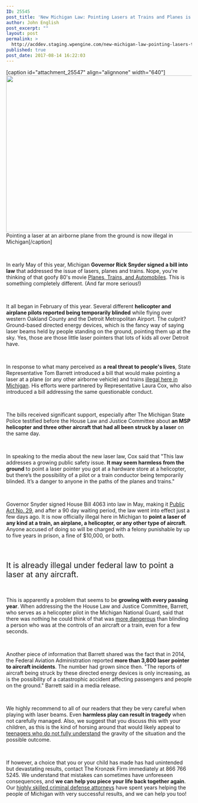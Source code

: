 ```yaml
---
ID: 25545
post_title: 'New Michigan Law: Pointing Lasers at Trains and Planes is Illegal!'
author: John English
post_excerpt: ""
layout: post
permalink: >
  http://acddev.staging.wpengine.com/new-michigan-law-pointing-lasers-trains-planes-illegal.html
published: true
post_date: 2017-08-14 16:22:03
---
```

[caption id="attachment_25547" align="alignnone" width="640"]<img class="size-full wp-image-25547" src="http://acddev.staging.wpengine.com/wp-content/uploads/2017/08/plane-50893_640.jpg" alt="" width="640" height="426" /> Pointing a laser at an airborne plane from the ground is now illegal in Michigan[/caption]

&nbsp;

<span style="font-weight: 400;">In early May of this year, Michigan </span><b>Governor Rick Snyder signed a bill into law</b><span style="font-weight: 400;"> that addressed the issue of lasers, planes and trains. Nope, you're thinking of that goofy 80's movie </span><a href="http://www.imdb.com/title/tt0093748/"><span style="font-weight: 400;">Planes, Trains, and Automobiles</span></a><span style="font-weight: 400;">. This is something completely different. (And far more serious!)</span>

&nbsp;

<span style="font-weight: 400;">It all began in February of this year. Several different </span><b>helicopter and airplane pilots reported being temporarily blinded</b><span style="font-weight: 400;"> while flying over western Oakland County and the Detroit Metropolitan Airport. The culprit? Ground-based directed energy devices, which is the fancy way of saying laser beams held by people standing on the ground, pointing them up at the sky. Yes, those are those little laser pointers that lots of kids all over Detroit have. </span>

&nbsp;

<span style="font-weight: 400;">In response to what many perceived as </span><b>a real threat to people's lives</b><span style="font-weight: 400;">, State Representative Tom Barrett introduced a bill that would make pointing a laser at a plane (or any other airborne vehicle) and trains </span><a href="https://acddev.staging.wpengine.com/pre-arrest-help-from-us.html"><span style="font-weight: 400;">illegal here in Michigan</span></a><span style="font-weight: 400;">. His efforts were partnered by Representative Laura Cox, who also introduced a bill addressing the same questionable conduct.</span>

&nbsp;

<span style="font-weight: 400;">The bills received significant support, especially after The Michigan State Police testified before the House Law and Justice Committee about </span><b>an MSP helicopter and three other aircraft that had all been struck by a laser</b><span style="font-weight: 400;"> on the same day.</span>

&nbsp;

<span style="font-weight: 400;">In speaking to the media about the new laser law, Cox said that "This law addresses a growing public safety issue. </span><b>It may seem harmless from the ground</b><span style="font-weight: 400;"> to point a laser pointer you got at a hardware store at a helicopter, but there’s the possibility of a pilot or a train conductor being temporarily blinded. It’s a danger to anyone in the paths of the planes and trains."</span>

&nbsp;

<span style="font-weight: 400;">Governor Snyder signed House Bill 4063 into law in May, making it </span><a href="http://www.legislature.mi.gov/documents/2017-2018/publicact/htm/2017-PA-0029.htm"><span style="font-weight: 400;">Public Act No. 29</span></a><span style="font-weight: 400;">, and after a 90 day waiting period, the law went into effect just a few days ago. It is now officially illegal here in Michigan to </span><b>point a laser of any kind at a train, an airplane, a helicopter, or any other type of aircraft</b><span style="font-weight: 400;">. Anyone accused of doing so will be charged with a felony punishable by up to five years in prison, a fine of $10,000, or both.</span>

&nbsp;
<h2><span style="font-weight: 400;">It is already illegal under federal law to point a laser at any aircraft.</span></h2>
&nbsp;

<span style="font-weight: 400;">This is apparently a problem that seems to be </span><b>growing with every passing year</b><span style="font-weight: 400;">. When addressing the the House Law and Justice Committee, Barrett, who serves as a helicopter pilot in the Michigan National Guard, said that there was nothing he could think of that was </span><a href="https://acddev.staging.wpengine.com/court-appointed-attorneys"><span style="font-weight: 400;">more dangerous</span></a><span style="font-weight: 400;"> than blinding a person who was at the controls of an aircraft or a train, even for a few seconds.</span>

&nbsp;

<span style="font-weight: 400;">Another piece of information that Barrett shared was the fact that in 2014, the Federal Aviation Administration reported </span><b>more than 3,800 laser pointer to aircraft incidents</b><span style="font-weight: 400;">. The number had grown since then. "The reports of aircraft being struck by these directed energy devices is only increasing, as is the possibility of a catastrophic accident affecting passengers and people on the ground." Barrett said in a media release.</span>

&nbsp;

<span style="font-weight: 400;">We highly recommend to all of our readers that they be very careful when playing with laser beams. Even </span><b>harmless play can result in tragedy</b><span style="font-weight: 400;"> when not carefully managed. Also, we suggest that you discuss this with your children, as this is the kind of horsing around that would likely appeal to </span><a href="https://acddev.staging.wpengine.com/category/juvenile-crime/"><span style="font-weight: 400;">teenagers who do not fully understand</span></a><span style="font-weight: 400;"> the gravity of the situation and the possible outcome.</span>

&nbsp;

<span style="font-weight: 400;">If however, a choice that you or your child has made has had unintended but devastating results, contact The Kronzek Firm immediately at 866 766 5245. We understand that mistakes can sometimes have unforeseen consequences, and </span><b>we can help you piece your life back together again</b><span style="font-weight: 400;">. Our </span><a href="https://acddev.staging.wpengine.com/trial-attorneys.html"><span style="font-weight: 400;">highly skilled criminal defense attorneys</span></a><span style="font-weight: 400;"> have spent years helping the people of Michigan with very successful results, and we can help you too!</span>

&nbsp;